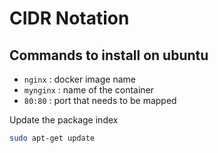 # CIDR Notation

## Commands to install on ubuntu
* `nginx`   : docker image name
* `mynginx` : name of the container
* `80:80` : port that needs to be mapped

Update the package index
```bash
sudo apt-get update
```
